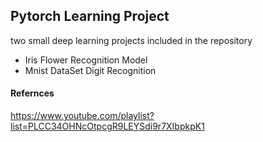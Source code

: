 ## Pytorch Learning Project
two small deep learning projects included in the repository
 - Iris Flower Recognition Model
 - Mnist DataSet Digit Recognition


#### Refernces
https://www.youtube.com/playlist?list=PLCC34OHNcOtpcgR9LEYSdi9r7XIbpkpK1
